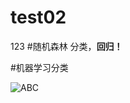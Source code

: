 # test02
123
#随机森林
   分类，**回归！**
   
   #机器学习分类
   
   ![ABC](http://avatar.csdn.net/D/6/7/1_qq_21376985.jpg) 
 
